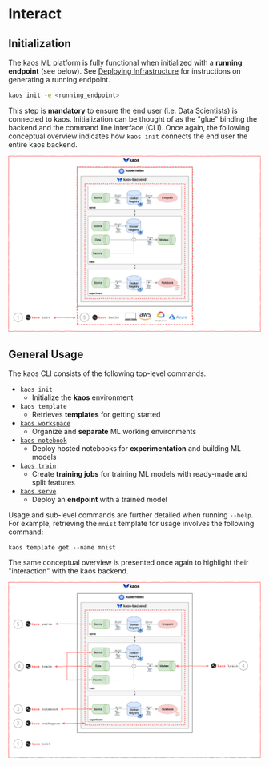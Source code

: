 # Interact

## Initialization

The kaos ML platform is fully functional when initialized with a **running endpoint** \(see below\). See [Deploying Infrastructure](../../../getting-started/deploying-infrastructure/) for instructions on generating a running endpoint.

```bash
kaos init -e <running_endpoint>
```

This step is **mandatory** to ensure the end user \(i.e. Data Scientists\) is connected to kaos. Initialization can be thought of as the "glue" binding the backend and the command line interface \(CLI\). Once again, the following conceptual overview indicates how `kaos init` connects the end user the entire kaos backend.

![](../../../.gitbook/assets/kaos_init.png)

## General Usage

The kaos CLI consists of the following top-level commands.

* `kaos init`
  * Initialize the **kaos** environment
* `kaos template`
  * Retrieves **templates** for getting started
* [`kaos workspace`](workspaces.md)
  * Organize and **separate** ML working environments
* [`kaos notebook`](notebook-pipeline.md)
  * Deploy hosted notebooks for **experimentation** and building ML models
* [`kaos train`](train-pipeline.md)
  * Create **training jobs** for training ML models with ready-made and split features
* [`kaos serve`](serve-pipeline.md)
  * Deploy an **endpoint** with a trained model

 Usage and sub-level commands are further detailed when running `--help`. For example, retrieving the `mnist` template for usage involves the following command:

```text
kaos template get --name mnist
```

The same conceptual overview is presented once again to highlight their "interaction" with the kaos backend.

![](../../../.gitbook/assets/kaos_interact.png)



